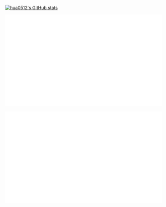 [![hua0512's GitHub stats](github-readme-stats-x5s5vea82-hua0512.vercel.app/api?username=hua0512)](https://github.com/hua0512/github-readme-stats)

![hua0512's GitHub stats](https://github.com/hua0512/github-stats/blob/master/generated/overview.svg)

![Top Langs](https://github.com/hua0512/github-stats/blob/master/generated/languages.svg)

<!--
**hua0512/hua0512** is a ✨ _special_ ✨ repository because its `README.md` (this file) appears on your GitHub profile.

Here are some ideas to get you started:

- 🔭 I’m currently working on ...
- 🌱 I’m currently learning ...
- 👯 I’m looking to collaborate on ...
- 🤔 I’m looking for help with ...
- 💬 Ask me about ...
- 📫 How to reach me: ...
- 😄 Pronouns: ...
- ⚡ Fun fact: ...
-->
